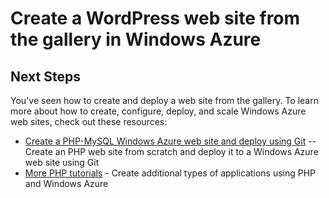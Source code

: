 <properties linkid="develop-php-website-from-gallery" urlDisplayName="Web site from Gallery" pageTitle="WordPress Web site from Gallery - Windows Azure tutorial" metaKeywords="Azure create website WordPress, Azure WordPress, WordPress blog Azure" metaDescription="A tutorial that teaches you how to create a new Windows Azure web site for a WordPress blog, and then deploy it through the Management Portal." metaCanonical="" disqusComments="1" umbracoNaviHide="0" />



# Create a WordPress web site from the gallery in Windows Azure

<div chunk="../../../Shared/Chunks/website-from-gallery.md" />

<h2><a name="nextsteps"></a>Next Steps</h2>
You've seen how to create and deploy a web site from the gallery. To learn more about how to create, configure, deploy, and scale Windows Azure web sites, check out these resources:

- [Create a PHP-MySQL Windows Azure web site and deploy using Git](/en-us/develop/php/tutorials/website-w-mysql-and-git/) -- Create an PHP web site from scratch and deploy it to a Windows Azure web site using Git
- [More PHP tutorials](/en-us/develop/php/tutorials/) - Create additional types of applications using PHP and Windows Azure

